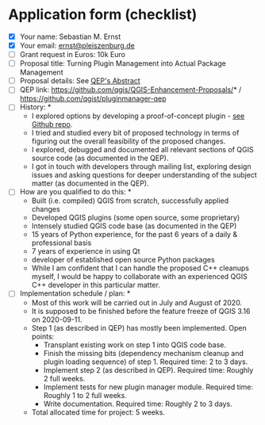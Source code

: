 <!--
http://blog.qgis.org/2020/04/26/qgis-grants-5-call-for-grant-proposals-2020/
https://forms.gle/SpyyEStwqtorzB4D9
-->

# Application form (checklist)

- [x] Your name: Sebastian M. Ernst
- [x] Your email: ernst@pleiszenburg.de
- [ ] Grant request in Euros: 10k Euro <!-- between 1 Euro and 10,000 Euros -->
- [ ] Proposal title: Turning Plugin Management into Actual Package Management
- [ ] Proposal details: See [QEP's Abstract](https://github.com/qgist/pluginmanager-qep/blob/master/QEP.md#abstract-)
- [ ] QEP link: https://github.com/qgis/QGIS-Enhancement-Proposals/* / https://github.com/qgist/pluginmanager-qep
- [ ] History: * <!-- Tell us a little about what work has already been done related to your grant proposal. Are you starting from scratch or are do you plan to build on the work of others? -->
    - I explored options by developing a proof-of-concept plugin - [see Github repo](https://github.com/qgist/pluginmanager).
    - I tried and studied every bit of proposed technology in terms of figuring out the overall feasibility of the proposed changes.
    - I explored, debugged and documented all relevant sections of QGIS source code (as documented in the QEP).
    - I got in touch with developers through mailing list, exploring design issues and asking questions for deeper understanding of the subject matter (as documented in the QEP).
- [ ] How are you qualified to do this: * <!-- Tell us about previous work you have done that will demonstrate that you have the needed skills and enthusiasm to complete this task. -->
    - Built (i.e. compiled) QGIS from scratch, successfully applied changes
    - Developed QGIS plugins (some open source, some proprietary)
    - Intensely studied QGIS code base (as documented in the QEP)
    - 15 years of Python experience, for the past 6 years of a daily & professional basis
    - 7 years of experience in using Qt
    - developer of established open source Python packages
    - While I am confident that I can handle the proposed C++ cleanups myself, I would be happy to collaborate with an experienced QGIS C++ developer in this particular matter.
- [ ] Implementation schedule / plan: * <!-- Lay out for us what will be done when. Please try to tie your work plan to the QGIS release schedule and other key activities in the QGIS project. -->
    - Most of this work will be carried out in July and August of 2020.
    - It is supposed to be finished before the feature freeze of QGIS 3.16 on 2020-09-11.
    - Step 1 (as described in QEP) has mostly been implemented. Open points:
        - Transplant existing work on step 1 into QGIS code base.
        - Finish the missing bits (dependency mechanism cleanup and plugin loading sequence) of step 1. Required time: 2 to 3 days.
        - Implement step 2 (as described in QEP). Required time: Roughly 2 full weeks.
        - Implement tests for new plugin manager module. Required time: Roughly 1 to 2 full weeks.
        - Write documentation. Required time: Roughly 2 to 3 days.
    - Total allocated time for project: 5 weeks.
